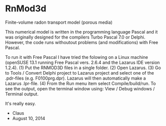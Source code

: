 RnMod3d
=======

Finite-volume radon transport model (porous media)

This numerical model is written in the programming language Pascal and it was originally designed for
the compilers Turbo Pascal 7.0 or Delphi. However, the code runs withoutout problems (and modifications) with Free Pascal. 

To run it with Free Pascal I have tried the folowing on a Linux machine (openSUSE 13.1 running Free Pascal vers. 2.6.4 and the Lazarus IDE version 1.2.4). (1) Put the RNMOD3D files in a single folder. (2) Open Lazarus. (3) Go to Tools / Convert Delphi project to Lazarus project and select one of the .pdr-files (e.g. F0100prg.dpr). Lazarus will then automatically make a Lazarus .lpr-file. (4) From the Run menu item select Compile/build/run. To see the output, open the terminal window using: View / Debug windows / Terminal output.

It's really easy.

- Claus
- August 10, 2014
